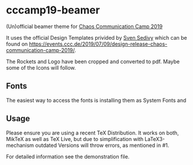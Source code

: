 # cccamp19-beamer
(Un)official beamer theme for [Chaos Communication Camp 2019](https://events.ccc.de/camp/2019/wiki/Main_Page)

It uses the official Design Templates privided by [Sven Sedivy](http://www.graphorama.de/) which can be found on https://events.ccc.de/2019/07/09/design-release-chaos-communication-camp-2019/.

The Rockets and Logo have been cropped and converted to pdf. Maybe some of the Icons will follow.

## Fonts
The easiest way to access the fonts is installing them as System Fonts and 

## Usage
Please ensure you are using a recent TeX Distribution. It works on both, MikTeX as well as TeX Live, but due to simplification with LaTeX3-mechanism outdated Versions will throw errors, as mentioned in #1.

For detailed information see the demonstration file.



